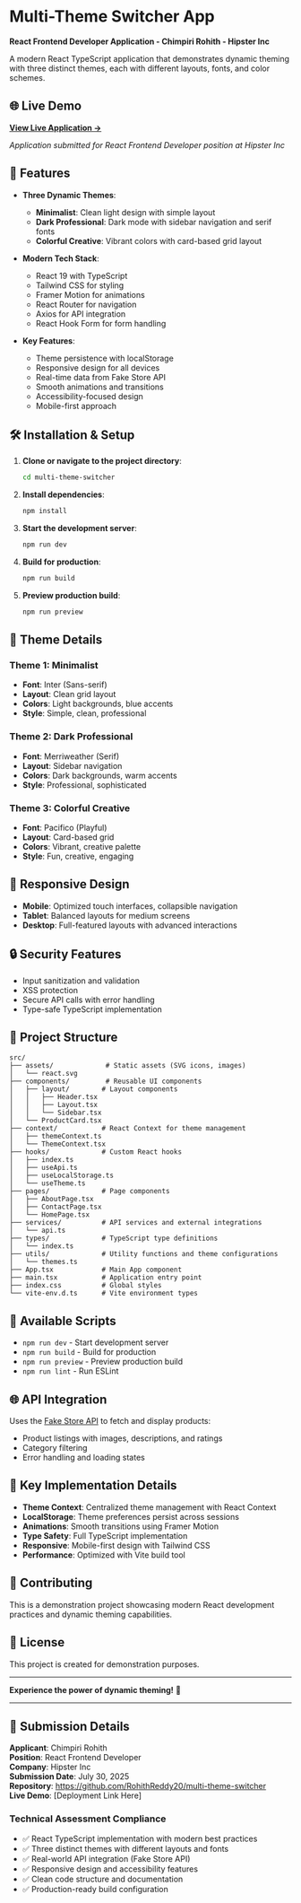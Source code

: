 # Multi-Theme Switcher App
**React Frontend Developer Application - Chimpiri Rohith - Hipster Inc**

A modern React TypeScript application that demonstrates dynamic theming with three distinct themes, each with different layouts, fonts, and color schemes.

## 🌐 Live Demo
**[View Live Application →](https://your-deployment-url-here.vercel.app)**

*Application submitted for React Frontend Developer position at Hipster Inc*

## 🚀 Features

- **Three Dynamic Themes**:
  - **Minimalist**: Clean light design with simple layout
  - **Dark Professional**: Dark mode with sidebar navigation and serif fonts
  - **Colorful Creative**: Vibrant colors with card-based grid layout

- **Modern Tech Stack**:
  - React 19 with TypeScript
  - Tailwind CSS for styling
  - Framer Motion for animations
  - React Router for navigation
  - Axios for API integration
  - React Hook Form for form handling

- **Key Features**:
  - Theme persistence with localStorage
  - Responsive design for all devices
  - Real-time data from Fake Store API
  - Smooth animations and transitions
  - Accessibility-focused design
  - Mobile-first approach

## 🛠️ Installation & Setup

1. **Clone or navigate to the project directory**:
   ```bash
   cd multi-theme-switcher
   ```

2. **Install dependencies**:
   ```bash
   npm install
   ```

3. **Start the development server**:
   ```bash
   npm run dev
   ```

4. **Build for production**:
   ```bash
   npm run build
   ```

5. **Preview production build**:
   ```bash
   npm run preview
   ```

## 🎨 Theme Details

### Theme 1: Minimalist
- **Font**: Inter (Sans-serif)
- **Layout**: Clean grid layout
- **Colors**: Light backgrounds, blue accents
- **Style**: Simple, clean, professional

### Theme 2: Dark Professional
- **Font**: Merriweather (Serif)
- **Layout**: Sidebar navigation
- **Colors**: Dark backgrounds, warm accents
- **Style**: Professional, sophisticated

### Theme 3: Colorful Creative
- **Font**: Pacifico (Playful)
- **Layout**: Card-based grid
- **Colors**: Vibrant, creative palette
- **Style**: Fun, creative, engaging

## 📱 Responsive Design

- **Mobile**: Optimized touch interfaces, collapsible navigation
- **Tablet**: Balanced layouts for medium screens
- **Desktop**: Full-featured layouts with advanced interactions

## 🔒 Security Features

- Input sanitization and validation
- XSS protection
- Secure API calls with error handling
- Type-safe TypeScript implementation

## 📁 Project Structure

```
src/
├── assets/             # Static assets (SVG icons, images)
│   └── react.svg
├── components/         # Reusable UI components
│   ├── layout/        # Layout components
│   │   ├── Header.tsx
│   │   ├── Layout.tsx
│   │   └── Sidebar.tsx
│   └── ProductCard.tsx
├── context/           # React Context for theme management
│   ├── themeContext.ts
│   └── ThemeContext.tsx
├── hooks/             # Custom React hooks
│   ├── index.ts
│   ├── useApi.ts
│   ├── useLocalStorage.ts
│   └── useTheme.ts
├── pages/             # Page components
│   ├── AboutPage.tsx
│   ├── ContactPage.tsx
│   └── HomePage.tsx
├── services/          # API services and external integrations
│   └── api.ts
├── types/             # TypeScript type definitions
│   └── index.ts
├── utils/             # Utility functions and theme configurations
│   └── themes.ts
├── App.tsx            # Main App component
├── main.tsx           # Application entry point
├── index.css          # Global styles
└── vite-env.d.ts      # Vite environment types
```

## 🚀 Available Scripts

- `npm run dev` - Start development server
- `npm run build` - Build for production
- `npm run preview` - Preview production build
- `npm run lint` - Run ESLint

## 🌐 API Integration

Uses the [Fake Store API](https://fakestoreapi.com/) to fetch and display products:
- Product listings with images, descriptions, and ratings
- Category filtering
- Error handling and loading states

## 🎯 Key Implementation Details

- **Theme Context**: Centralized theme management with React Context
- **LocalStorage**: Theme preferences persist across sessions
- **Animations**: Smooth transitions using Framer Motion
- **Type Safety**: Full TypeScript implementation
- **Responsive**: Mobile-first design with Tailwind CSS
- **Performance**: Optimized with Vite build tool

## 🤝 Contributing

This is a demonstration project showcasing modern React development practices and dynamic theming capabilities.

## 📄 License

This project is created for demonstration purposes.

---

**Experience the power of dynamic theming!** 🎨

---

## 📧 Submission Details

**Applicant**: Chimpiri Rohith  
**Position**: React Frontend Developer  
**Company**: Hipster Inc  
**Submission Date**: July 30, 2025  
**Repository**: https://github.com/RohithReddy20/multi-theme-switcher  
**Live Demo**: [Deployment Link Here]  

### Technical Assessment Compliance
- ✅ React TypeScript implementation with modern best practices
- ✅ Three distinct themes with different layouts and fonts
- ✅ Real-world API integration (Fake Store API)
- ✅ Responsive design and accessibility features
- ✅ Clean code structure and documentation
- ✅ Production-ready build configuration
